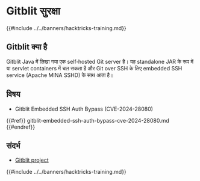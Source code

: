 # Gitblit सुरक्षा

{{#include ../../banners/hacktricks-training.md}}

## Gitblit क्या है

Gitblit Java में लिखा गया एक self‑hosted Git server है। यह standalone JAR के रूप में या servlet containers में चल सकता है और Git over SSH के लिए embedded SSH service (Apache MINA SSHD) के साथ आता है।

## विषय

- Gitblit Embedded SSH Auth Bypass (CVE-2024-28080)

{{#ref}}
gitblit-embedded-ssh-auth-bypass-cve-2024-28080.md
{{#endref}}

## संदर्भ

- [Gitblit project](https://gitblit.com/)

{{#include ../../banners/hacktricks-training.md}}
